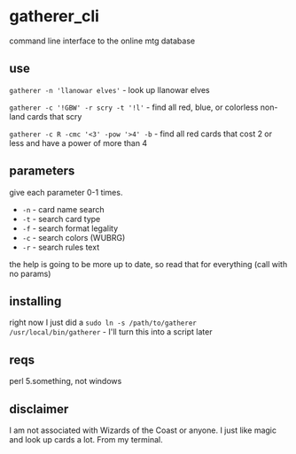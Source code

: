 # gatherer_cli
command line interface to the online mtg database

## use
`gatherer -n 'llanowar elves'` - look up llanowar elves

`gatherer -c '!GBW' -r scry -t '!l'` - find all red, blue, or colorless non-land
	cards that scry

`gatherer -c R -cmc '<3' -pow '>4' -b` - find all red cards that cost 2 or less
    and have a power of more than 4

## parameters

give each parameter 0-1 times.

* `-n` - card name search
* `-t` - search card type
* `-f` - search format legality
* `-c` - search colors (WUBRG)
* `-r` - search rules text

the help is going to be more up to date, so read that for everything (call with
no params)

## installing

right now I just did a `sudo ln -s /path/to/gatherer /usr/local/bin/gatherer` -
I'll turn this into a script later

## reqs

perl 5.something, not windows

## disclaimer
I am not associated with Wizards of the Coast or anyone.  I just like magic
and look up cards a lot.  From my terminal.


